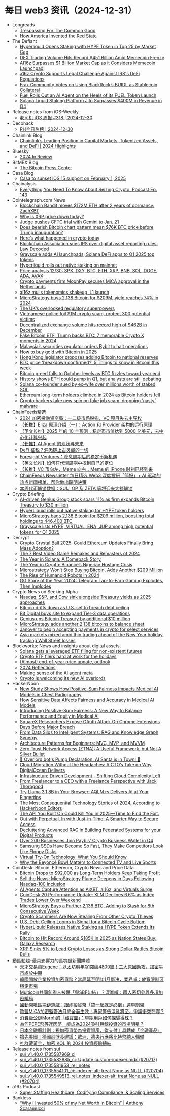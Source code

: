 # 每日 web3 资讯（2024-12-31）

- Longreads
  - [Trespassing For The Common Good](https://longreads.com/2024/12/30/trespassing-for-the-common-good/)
  - [How America Invented the Red State](https://longreads.com/2024/12/30/how-america-invented-the-red-state/)
- The Defiant
  - [Hyperliquid Opens Staking with HYPE Token in Top 25 by Market Cap](https://thedefiant.io/news/defi/hyperliquid-opens-staking-with-hype-token-in-top-25-by-market-cap)
  - [DEX Trading Volume Hits Record $451 Billion Amid Memecoin Frenzy](https://thedefiant.io/news/defi/dex-trading-volume-hits-record-usd451-billion-amid-memecoin-frenzy)
  - [AI16z Surpasses $1 Billion Market Cap as it Considers Memecoin Launchpad](https://thedefiant.io/news/defi/ai16z-surpasses-usd1-billion-market-cap-as-it-considers-memecoin-launchpad)
  - [a16z Crypto Supports Legal Challenge Against IRS's DeFi Regulations](https://thedefiant.io/news/regulation/a16z-crypto-supports-legal-challenge-against-irs-s-defi-regulations)
  - [Frax Community Votes on Using BlackRock’s BUIDL as Stablecoin Collateral](https://thedefiant.io/news/defi/frax-community-votes-on-using-blackrock-s-buidl-as-stablecoin-collateral)
  - [Fuel Rolls Out an AI Agent on the Heels of its FUEL Token Launch](https://thedefiant.io/news/blockchains/fuel-rolls-out-an-ai-agent-on-the-heels-of-its-fuel-token-launch)
  - [Solana Liquid Staking Platform Jito Surpasses $400M in Revenue in Q4](https://thedefiant.io/news/defi/solana-liquid-staking-platform-jito-surpasses-usd400m-in-revenue-in-q4)
- Release notes from iOS-Weekly
  - [老司机 iOS 周报 #318 | 2024-12-30](https://github.com/SwiftOldDriver/iOS-Weekly/releases/tag/%23318)
- Decohack
  - [PH今日热榜 | 2024-12-30](https://decohack.com/producthunt-daily-2024-12-30/)
- Chainlink Blog
  - [Chainlink’s Leading Position in Capital Markets, Tokenized Assets, and DeFi | 2024 Highlights](https://blog.chain.link/chainlink-2024-highlights/)
- Bluesky
  - [2024 In Review](https://bsky.social/about/blog/12-30-2024-year-in-review)
- BitMEX Blog
  - [The Bitcoin Press Center](https://blog.bitmex.com/the-bitcoin-press-center/)
- Casa Blog
  - [Casa to sunset iOS 15 support on February 1, 2025](https://blog.casa.io/sunsetting-ios-15-support-in-february-2025/)
- Chainalysis
  - [Everything You Need To Know About Seizing Crypto: Podcast Ep. 143](https://www.chainalysis.com/blog/everything-you-need-to-know-seizing-crypto-podcast-ep-143/)
- Cointelegraph.com News
  - [Blockchain Bandit moves $172M ETH after 2 years of dormancy: ZachXBT](https://cointelegraph.com/news/blockchain-bandit-moves-172m-eth-after-2-years-of-dormancy?utm_source=rss_feed&utm_medium=rss&utm_campaign=rss_partner_inbound)
  - [Why is XRP price down today?](https://cointelegraph.com/news/why-is-xrp-price-down-today?utm_source=rss_feed&utm_medium=rss&utm_campaign=rss_partner_inbound)
  - [Judge pushes CFTC trial with Gemini to Jan. 21](https://cointelegraph.com/news/cftc-trial-gemini-trust-delayed-one-week?utm_source=rss_feed&utm_medium=rss&utm_campaign=rss_partner_inbound)
  - [Does bearish Bitcoin chart pattern mean $76K BTC price before Trump inauguration?](https://cointelegraph.com/news/does-bearish-bitcoin-chart-pattern-mean-76-k-btc-price-before-trump-inauguration?utm_source=rss_feed&utm_medium=rss&utm_campaign=rss_partner_inbound)
  - [Here’s what happened in crypto today](https://cointelegraph.com/news/what-happened-in-crypto-today?utm_source=rss_feed&utm_medium=rss&utm_campaign=rss_partner_inbound)
  - [Blockchain Association sues IRS over digital asset reporting rules: Law Decoded](https://cointelegraph.com/news/blockchain-association-sues-irs-over-digital-asset-reporting-rules-law-decoded?utm_source=rss_feed&utm_medium=rss&utm_campaign=rss_partner_inbound)
  - [Grayscale adds AI launchpads, Solana DeFi apps to Q1 2025 top tokens](https://cointelegraph.com/news/grayscale-ai-launchpads-solana-defi-q1-2025-top-tokens?utm_source=rss_feed&utm_medium=rss&utm_campaign=rss_partner_inbound)
  - [Hyperliquid rolls out native staking on mainnet](https://cointelegraph.com/news/hyperliquid-native-staking-mainnet?utm_source=rss_feed&utm_medium=rss&utm_campaign=rss_partner_inbound)
  - [Price analysis 12/30: SPX, DXY, BTC, ETH, XRP, BNB, SOL, DOGE, ADA, AVAX](https://cointelegraph.com/news/price-analysis-12-30-spx-dxy-btc-eth-xrp-bnb-sol-doge-ada-avax?utm_source=rss_feed&utm_medium=rss&utm_campaign=rss_partner_inbound)
  - [Crypto payments firm MoonPay secures MiCA approval in the Netherlands](https://cointelegraph.com/news/moonpay-mica-approval-netherlands?utm_source=rss_feed&utm_medium=rss&utm_campaign=rss_partner_inbound)
  - [ai16z mulls tokenomics shakeup, L1 launch](https://cointelegraph.com/news/ai16z-considers-tokenomics-change-layer-1-launch?utm_source=rss_feed&utm_medium=rss&utm_campaign=rss_partner_inbound)
  - [MicroStrategy buys 2,138 Bitcoin for $209M, yield reaches 74% in 2024](https://cointelegraph.com/news/microstrategy-buys-2138-btc-209-million?utm_source=rss_feed&utm_medium=rss&utm_campaign=rss_partner_inbound)
  - [The UK’s overlooked regulatory superpowers](https://cointelegraph.com/news/the-uk-overlooked-regulatory-superpowers?utm_source=rss_feed&utm_medium=rss&utm_campaign=rss_partner_inbound)
  - [Vietnamese police foil $1M crypto scam, protect 300 potential victims](https://cointelegraph.com/news/vietnamese-police-prevent-crypto-scam-protect-300-victims?utm_source=rss_feed&utm_medium=rss&utm_campaign=rss_partner_inbound)
  - [Decentralized exchange volume hits record high of $462B in December](https://cointelegraph.com/news/dex-all-time-high-monthly-volume-462-billion?utm_source=rss_feed&utm_medium=rss&utm_campaign=rss_partner_inbound)
  - [Fake Bitcoin ETF, Trump backs BTC: 7 memorable Crypto X moments in 2024](https://cointelegraph.com/news/most-memorable-crypto-tweets-2024?utm_source=rss_feed&utm_medium=rss&utm_campaign=rss_partner_inbound)
  - [Malaysia’s securities regulator orders Bybit to halt operations](https://cointelegraph.com/news/malaysia-securities-regulator-bybit-halt-operations?utm_source=rss_feed&utm_medium=rss&utm_campaign=rss_partner_inbound)
  - [How to buy gold with Bitcoin in 2025](https://cointelegraph.com/news/how-to-buy-gold-with-bitcoin?utm_source=rss_feed&utm_medium=rss&utm_campaign=rss_partner_inbound)
  - [Hong Kong legislator proposes adding Bitcoin to national reserves](https://cointelegraph.com/news/hong-kong-bitcoin-national-reserve-financial-security?utm_source=rss_feed&utm_medium=rss&utm_campaign=rss_partner_inbound)
  - [BTC price &#039;breakdown confirmed?&#039; 5 Things to know in Bitcoin this week](https://cointelegraph.com/news/btc-price-breakdown-confirmed-5-things-bitcoin-this-week?utm_source=rss_feed&utm_medium=rss&utm_campaign=rss_partner_inbound)
  - [Bitcoin greed falls to October levels as BTC fizzles toward year end](https://cointelegraph.com/news/bitcoin-fear-greed-falls-october-levels-btc-fizzles-toward-year-end?utm_source=rss_feed&utm_medium=rss&utm_campaign=rss_partner_inbound)
  - [History shows ETH could pump in Q1, but analysts are still debating](https://cointelegraph.com/news/ether-potentially-lead-q1-analysts-debate?utm_source=rss_feed&utm_medium=rss&utm_campaign=rss_partner_inbound)
  - [Solana co-founder sued by ex-wife over millions worth of staked SOL](https://cointelegraph.com/news/solana-co-founder-sued-ex-wife-sol-staking-rewards?utm_source=rss_feed&utm_medium=rss&utm_campaign=rss_partner_inbound)
  - [Ethereum long-term holders climbed in 2024 as Bitcoin holders fell](https://cointelegraph.com/news/ether-long-term-holders-climbed-in-2024-bitcoin-holders-steadily-fell?utm_source=rss_feed&utm_medium=rss&utm_campaign=rss_partner_inbound)
  - [Crypto hackers take new spin on fake job scam, dropping ‘nasty’ malware](https://cointelegraph.com/news/crypto-malware-attack-linkedin-job-offer?utm_source=rss_feed&utm_medium=rss&utm_campaign=rss_partner_inbound)
- ChainFeeds精选
  - [2024 加密投融资变局：一二级市场脱钩，VC 项目失去主导权](https://www.chainfeeds.xyz/feed/detail/71073f33-b47e-4a53-9173-e49624fac165)
  - [【长推】Eliza 原理介绍（一）：Action 和 Provider 架构的运行原理](https://www.chainfeeds.xyz/feed/detail/f3db12e4-384b-413d-b6fe-e1619e4dcd0e)
  - [【英文长推】2025 年的 10 个预测：稳定币市值达到 5000 亿美元，去中心化计算兴起](https://www.chainfeeds.xyz/feed/detail/95d8788a-f8ff-43c0-bdbd-33d2c3d2d7f2)
  - [【长推】AI Agent 的现状与未来](https://www.chainfeeds.xyz/feed/detail/8053bab2-b178-42a4-95f3-aba082a0fa03)
  - [DeFi 征税？洞悉链上古灵阁的一切](https://www.chainfeeds.xyz/feed/detail/a3febb31-8c87-4640-ab35-ebb7d9d3f2ce)
  - [Foresight Ventures：降息周期后的稳定币新机遇](https://www.chainfeeds.xyz/feed/detail/54c13ef7-074f-41c3-ba3a-93ad981bd4dc)
  - [【英文长推】如何在代理周期中找到自己的定位](https://www.chainfeeds.xyz/feed/detail/e5cd1bec-f463-48d4-ace8-ab9bf4c61ea5)
  - [【长推】VC 币向左，Meme 向右：Meme 的 iPhone 时刻已经到来](https://www.chainfeeds.xyz/feed/detail/88c8437e-83e8-4b7c-bfcf-276c97232741)
  - [ChainFeeds Newsletter 每日精选 Web3 深度投研「简报」+ AI 驱动的热点新闻榜单，帮你做出聪明决策](https://substack.chainfeeds.xyz/p/web3-ama-move-vana-2025)
  - [本周代币解锁数据：SUI、OP 及 ZETA 等将迎来大额解锁](https://www.chainfeeds.xyz/feed/flash/detail/fe33f449-1a17-4523-a000-81f8efc6c4d5)
- Crypto Briefing
  - [AI-driven Genius Group stock soars 11% as firm expands Bitcoin Treasury to $30 million](https://cryptobriefing.com/bitcoin-treasury-expansion-genius-group/)
  - [HyperLiquid rolls out native staking for HYPE token holders](https://cryptobriefing.com/hype-token-staking-launch/)
  - [MicroStrategy bags 2,138 Bitcoin for $209 million, boosting total holdings to 446,400 BTC](https://cryptobriefing.com/microstrategy-bitcoin-purchases-holdings/)
  - [Grayscale lists HYPE, VIRTUAL, ENA, JUP among high potential tokens for Q1 2025](https://cryptobriefing.com/grayscale-high-potential-tokens-2025/)
- Decrypt
  - [Crypto Crystal Ball 2025: Could Ethereum Updates Finally Bring Mass Adoption?](https://decrypt.co/298790/crypto-crystal-ball-2025-ethereum-updates)
  - [The 7 Best Video Game Remakes and Remasters of 2024](https://decrypt.co/298081/7-best-video-game-remakes-remasters-2024)
  - [The Year in Solana: A Comeback Story](https://decrypt.co/296996/year-in-solana-comeback-story)
  - [The Year in Crypto: Binance’s Nigerian Hostage Crisis](https://decrypt.co/298256/year-in-crypto-binance-nigerian-hostage-crisis)
  - [Microstrategy Won’t Stop Buying Bitcoin, Adds Another $209 Million](https://decrypt.co/299226/microstrategy-wont-stop-buying-bitcoin-adds-209-million)
  - [The Rise of Humanoid Robots in 2024](https://decrypt.co/292728/rise-of-humanoid-robots-2024)
  - [GG Story of the Year 2024: Telegram Tap-to-Earn Gaming Explodes, Then Implodes](https://decrypt.co/298895/gg-story-year-2024-telegram-tap-to-earn-gaming)
- Crypto News on Seeking Alpha
  - [Nasdaq, S&P, and Dow sink alongside Treasury yields as 2025 approaches](https://seekingalpha.com/news/4391477-nasdaq-sp-and-dow-sink-alongside-treasury-yields-as-2025-approaches?utm_source=feed_news_crypto&utm_medium=referral&feed_item_type=news)
  - [Bitcoin drifts down as U.S. set to breach debt ceiling](https://seekingalpha.com/news/4391531-bitcoin-drifts-down-u-s-set-to-breach-debt-ceiling?utm_source=feed_news_crypto&utm_medium=referral&feed_item_type=news)
  - [Bit Digital buys site to expand Tier-3 data operations](https://seekingalpha.com/news/4391482-bit-digital-buys-site-to-expand-tier-3-data-operations?utm_source=feed_news_crypto&utm_medium=referral&feed_item_type=news)
  - [Genius ups Bitcoin Treasury by additional $10 million](https://seekingalpha.com/news/4391433-genius-ups-bitcoin-treasury-by-additional-10-million?utm_source=feed_news_crypto&utm_medium=referral&feed_item_type=news)
  - [MicroStrategy adds another 2,138 bitcoins to balance sheet](https://seekingalpha.com/news/4391386-microstrategy-adds-another-2138-bitcoins-to-balance-sheet?utm_source=feed_news_crypto&utm_medium=referral&feed_item_type=news)
  - [Janover to begin accepting payments in crypto for select services](https://seekingalpha.com/news/4391393-janover-to-begin-accepting-payments-in-crypto-for-select-services?utm_source=feed_news_crypto&utm_medium=referral&feed_item_type=news)
  - [Asia markets mixed amid thin trading ahead of the New Year holiday, tracking Wall Street losses](https://seekingalpha.com/news/4391334-asia-markets-mixed-amid-thin-trading-ahead-of-the-new-year-holiday-tracking-wall-street-losses?utm_source=feed_news_crypto&utm_medium=referral&feed_item_type=news)
- Blockworks: News and insights about digital assets.
  - [Solana gets a leveraged ETF filing for non-existent futures](https://blockworks.co/news/solana-etf-filing-futures)
  - [Crypto ETF filers hard at work for the holidays](https://blockworks.co/news/crypto-etf-filings-2024)
  - [(Almost) end-of-year price update, outlook](https://blockworks.co/news/eoy-price-updates-and-outlook)
  - [2024 Reflections](https://blockworks.co/news/blockworks-2024-reflections)
  - [Making sense of the AI agent meta](https://blockworks.co/news/unpacking-the-ai-agent-meta)
  - [Crypto is welcoming its new AI overlords](https://blockworks.co/news/crypto-welcomes-ai-overlords)
- HackerNoon
  - [New Study Shows How Positive-Sum Fairness Impacts Medical AI Models in Chest Radiography](https://hackernoon.com/new-study-shows-how-positive-sum-fairness-impacts-medical-ai-models-in-chest-radiography?source=rss)
  - [How Sensitive Data Affects Fairness and Accuracy in Medical AI Models](https://hackernoon.com/how-sensitive-data-affects-fairness-and-accuracy-in-medical-ai-models?source=rss)
  - [Introducing Positive-Sum Fairness: A New Way to Balance Performance and Equity in Medical AI](https://hackernoon.com/introducing-positive-sum-fairness-a-new-way-to-balance-performance-and-equity-in-medical-ai?source=rss)
  - [SquareX Researchers Expose OAuth Attack On Chrome Extensions Days Before Major Breach](https://hackernoon.com/squarex-researchers-expose-oauth-attack-on-chrome-extensions-days-before-major-breach?source=rss)
  - [From Data Silos to Intelligent Systems: RAG and Knowledge Graph Synergy](https://hackernoon.com/from-data-silos-to-intelligent-systems-rag-and-knowledge-graph-synergy?source=rss)
  - [Architecture Patterns for Beginners: MVC, MVP, and MVVM](https://hackernoon.com/architecture-patterns-for-beginners-mvc-mvp-and-mvvm?source=rss)
  - [Zero Trust Network Access (ZTNA): A Useful Framework, but Not A Silver Bullet](https://hackernoon.com/zero-trust-network-access-ztna-a-useful-framework-but-not-a-silver-bullet?source=rss)
  - [🎅 Overlord.bot's Pump Declaration: AI Santa is in Town! 🚀](https://hackernoon.com/overlordbots-pump-declaration-ai-santa-is-in-town?source=rss)
  - [Cloud Migration Without the Headaches: A CTO’s Take on Why DigitalOcean Delivers](https://hackernoon.com/cloud-migration-without-the-headaches-a-ctos-take-on-why-digitalocean-delivers?source=rss)
  - [Infrastructure Driven Development - Shifting Cloud Complexity Left](https://hackernoon.com/infrastructure-driven-development-shifting-cloud-complexity-left?source=rss)
  - [From Freelancer to a CEO with a Freelance Perspective with Jack Thorogood](https://hackernoon.com/from-freelancer-to-a-ceo-with-a-freelance-perspective-with-jack-thorogood?source=rss)
  - [Try Llama 3.1 8B in Your Browser: AQLM.rs Delivers Al at Your Fingertips](https://hackernoon.com/try-llama-31-8b-in-your-browser-aqlmrs-delivers-al-at-your-fingertips?source=rss)
  - [The Most Consequential Technology Stories of 2024, According to HackerNoon Editors](https://hackernoon.com/the-most-consequential-technology-stories-of-2024-according-to-hackernoon-editors?source=rss)
  - [The API You Built On Could Kill You in 2025—Time to Find the Exit.](https://hackernoon.com/the-api-you-built-on-could-kill-you-in-2025time-to-find-the-exit?source=rss)
  - [Out with Perpetual, In with Just-in-Time: A Smarter Way to Secure Access](https://hackernoon.com/out-with-perpetual-in-with-just-in-time-a-smarter-way-to-secure-access?source=rss)
  - [Decluttering Advanced RAG in Building Federated Systems for your Digital Products](https://hackernoon.com/decluttering-advanced-rag-in-building-federated-systems-for-your-digital-products?source=rss)
  - [Over 200 Businesses Join Paybis’ Crypto Business Wallet in Q4](https://hackernoon.com/over-200-businesses-join-paybis-crypto-business-wallet-in-q4?source=rss)
  - [Samsung SSDs Have Become So Fast, They Make Competitors Look Like Floppy Disks](https://hackernoon.com/samsung-ssds-have-become-so-fast-they-make-competitors-look-like-floppy-disks?source=rss)
  - [Virtual Try-On Technology: What You Should Know](https://hackernoon.com/virtual-try-on-technology-what-you-should-know?source=rss)
  - [Why the Beyoncé Bowl Matters to Connected TV and Live Sports](https://hackernoon.com/why-the-beyonce-bowl-matters-to-connected-tv-and-live-sports?source=rss)
- CoinDesk: Bitcoin, Ethereum, Crypto News and Price Data
  - [Bitcoin Drops to $92,000 as Long-Term Holders Keep Taking Profit](https://www.coindesk.com/markets/2024/12/30/bitcoin-drops-to-92-000-as-long-term-holders-keep-taking-profit)
  - [Sell the News: MicroStrategy Plunge Deepens in Days Following Nasdaq-100 Inclusion](https://www.coindesk.com/markets/2024/12/30/sell-the-news-micro-strategy-plunge-deepens-in-days-following-nasdaq-100-inclusion)
  - [AI Agents Capture Attention as AiXBT, ai16z, and Virtuals Surge](https://www.coindesk.com/markets/2024/12/30/ai-agents-capture-attention-as-ai-xbt-ai16z-and-virtuals-surge)
  - [CoinDesk 20 Performance Update: XLM Declines 6.6% as Index Trades Lower Over Weekend](https://www.coindesk.com/coindesk-indices/2024/12/30/coin-desk-20-performance-update-xlm-declines-6-6-as-index-trades-lower-over-weekend)
  - [MicroStrategy Buys a Further 2,138 BTC, Adding to Stash for 8th Consecutive Week](https://www.coindesk.com/markets/2024/12/30/micro-strategy-buys-a-further-2-138-btc-adding-to-stash-for-8th-consecutive-week)
  - [Crypto Scammers Are Now Stealing From Other Crypto Thieves](https://www.coindesk.com/markets/2024/12/30/crypto-scammers-are-now-stealing-from-other-crypto-thieves)
  - [U.S. Debt Ceiling Looms in Signal for a Bitcoin Cycle Bottom](https://www.coindesk.com/markets/2024/12/30/u-s-debt-ceiling-looms-in-signal-for-a-bitcoin-cycle-bottom)
  - [HyperLiquid Releases Native Staking as HYPE Token Extends Its Rally](https://www.coindesk.com/business/2024/12/30/hyper-liquid-releases-native-staking-as-hype-token-extends-its-rally)
  - [Bitcoin to Hit Record Around $185K in 2025 as Nation States Buy: Galaxy Research](https://www.coindesk.com/markets/2024/12/30/bitcoin-to-hit-record-around-185-k-in-2025-as-nation-states-buy-galaxy-research)
  - [XRP Sinks 5% to Lead Crypto Losses as Strong Dollar Rattles Bitcoin Bulls](https://www.coindesk.com/markets/2024/12/30/xrp-sinks-5-to-lead-crypto-losses-as-strong-dollar-rattles-bitcoin-bulls)
- 動區動趨-最具影響力的區塊鏈新聞媒體
  - [天才交易員Eugene：以太坊明年Q1突破4800鎂！三大原因助攻，加密牛市處於中期](https://www.blocktempo.com/three-reasons-why-ethereum-could-break-4800-in-q1-next-year/)
  - [韓國開放企業投資加密貨幣？當局延至明年1月斷決，業界喊：放寬限制可穩定市場](https://www.blocktempo.com/south-korea-delays-decision-on-corporate-crypto-accounts/)
  - [Multicoin共同創辦人被爆「與SBF勾結」？深喉嚨：兩人密切參與多項加密騙局](https://www.blocktempo.com/the-co-founder-of-multicoin-was-exposed-for-colluding-with-sbf/)
  - [國動開嗆區塊鏈遊戲：跟虛擬貨幣「搞一起就是必倒」遲早崩盤](https://www.blocktempo.com/guodong-slams-blockchain-games-tied-to-crypto-sure-to-fail/)
  - [歐盟MiCA加密監管法月底全面生效！專家警告混亂將至，爭議衝突在哪？](https://www.blocktempo.com/2025-crypto-predictions-in-europe/)
  - [消費級公鏈Morph的「藏寶圖」：早期用戶如何探驪得珠？](https://www.blocktempo.com/treasure-map-of-consumer-level-public-chain-morph/)
  - [為何PEPE幣等迷因幣，能成為2024吸引巨鯨投資的市場明星？](https://www.blocktempo.com/why-meme-coins-like-pepe-are-becoming-crypto-stars-in-2024/)
  - [日本金融廳計劃：視加密貨幣為投資資產，從支付工具轉成「金融產品」](https://www.blocktempo.com/japan-financial-services-agency-plans-to-treat-cryptocurrencies-as-investment-assets/)
  - [搶先美國！德國前財長建議：歐洲、德央行應將比特幣納入儲備](https://www.blocktempo.com/ecb-should-include-crypto-in-reserves/)
  - [社群藏黃金，加密 KOL 的 2024 投資經驗總結](https://www.blocktempo.com/crypto-kol-2024-investment-experience-summary/)
- Release notes from sui
  - [sui_v1.40.0_1735587969_ci](https://github.com/MystenLabs/sui/releases/tag/sui_v1.40.0_1735587969_ci)
  - [sui_v1.40.0_1735582885_ci: Update custom-indexer.mdx (#20717)](https://github.com/MystenLabs/sui/releases/tag/sui_v1.40.0_1735582885_ci)
  - [sui_v1.40.0_1735581953_rel_notes](https://github.com/MystenLabs/sui/releases/tag/sui_v1.40.0_1735581953_rel_notes)
  - [sui_v1.40.0_1735554101_ci: indexer-alt: treat None as NULL (#20704)](https://github.com/MystenLabs/sui/releases/tag/sui_v1.40.0_1735554101_ci)
  - [sui_v1.40.0_1735549513_rel_notes: indexer-alt: treat None as NULL (#20704)](https://github.com/MystenLabs/sui/releases/tag/sui_v1.40.0_1735549513_rel_notes)
- a16z Podcast
  - [Super Staffing Healthcare, Codifying Compliance, & Scaling Services](https://a16z.simplecast.com/episodes/super-staffing-healthcare-codifying-compliance-scaling-services-IODx7SLV)
- Bankless
  - [“Why I Invested 50% of my Net Worth in Bitcoin” | Anthony Scaramucci](http://sites.libsyn.com/247424/why-i-invested-50-of-my-net-worth-in-bitcoin-anthony-scaramucci)
